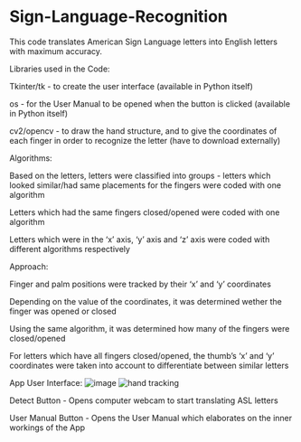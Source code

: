 # Sign-Language-Recognition
This code translates American Sign Language letters into English letters with maximum accuracy.

Libraries used in the Code:

Tkinter/tk - to create the user interface (available in Python itself)

os - for the User Manual to be opened when the button is clicked (available in Python itself)

cv2/opencv - to draw the hand structure, and to give the coordinates of each finger in order to recognize the letter (have to download externally)

Algorithms:

Based on the letters, letters were classified into groups - letters which looked similar/had same placements for the fingers were coded with one algorithm

Letters which had the same fingers closed/opened were coded with one algorithm

Letters which were in the ‘x’ axis, ‘y’ axis and ‘z’ axis were coded with different algorithms respectively

Approach:

Finger and palm positions were tracked by their ‘x’ and ‘y’ coordinates

Depending on the value of the coordinates, it was determined wether the finger was opened or closed

Using the same algorithm, it was determined how many of the fingers were closed/opened

For letters which have all fingers closed/opened, the thumb’s ‘x’ and ‘y’ coordinates were taken into account to differentiate between similar letters



App User Interface:
![image](https://user-images.githubusercontent.com/65762697/155881080-35f7cee3-0661-407d-bf2b-34f2733d0d13.png)
![hand tracking](https://user-images.githubusercontent.com/65762697/155881210-61db0d58-6866-4858-a5b2-77922d7d5560.png)


Detect Button - Opens computer webcam to start translating ASL letters

User Manual Button - Opens the User Manual which elaborates on the inner workings of the App
